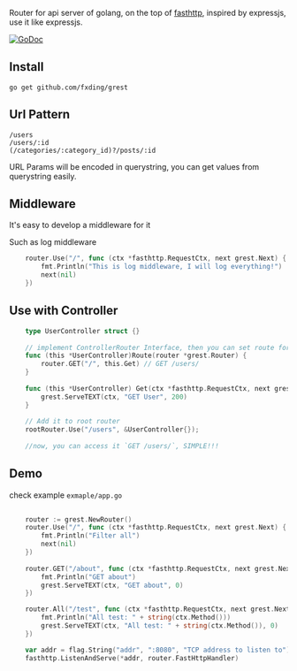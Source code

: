 
Router for api server of golang, on the top of [fasthttp](https://github.com/valyala/fasthttp), inspired by expressjs, use it like expressjs.

[![GoDoc](https://godoc.org/github.com/fxding/grest?status.svg)](https://godoc.org/github.com/fxding/grest)

## Install

```shell
go get github.com/fxding/grest
```


## Url Pattern

```
/users
/users/:id
(/categories/:category_id)?/posts/:id
```

URL Params will be encoded in querystring, you can get values from querystring easily.  

## Middleware

It's easy to develop a middleware for it

Such as log middleware
```go 
    router.Use("/", func (ctx *fasthttp.RequestCtx, next grest.Next) {
        fmt.Println("This is log middleware, I will log everything!")
        next(nil)
    })

```



## Use with Controller

```go
    type UserController struct {}
    
    // implement ControllerRouter Interface, then you can set route for this controller
    func (this *UserController)Route(router *grest.Router) {
        router.GET("/", this.Get) // GET /users/
    }
    
    func (this *UserController) Get(ctx *fasthttp.RequestCtx, next grest.Next) {
        grest.ServeTEXT(ctx, "GET User", 200)
    }
    
    // Add it to root router
    rootRouter.Use("/users", &UserController{});
    
    //now, you can access it `GET /users/`, SIMPLE!!! 
```

## Demo

check example `exmaple/app.go`

```go
	
    router := grest.NewRouter()
    router.Use("/", func (ctx *fasthttp.RequestCtx, next grest.Next) {
        fmt.Println("Filter all")
        next(nil)
    })
    
    router.GET("/about", func (ctx *fasthttp.RequestCtx, next grest.Next) {
        fmt.Println("GET about")
        grest.ServeTEXT(ctx, "GET about", 0)
    })

    router.All("/test", func (ctx *fasthttp.RequestCtx, next grest.Next) {
        fmt.Println("All test: " + string(ctx.Method()))
        grest.ServeTEXT(ctx, "All test: " + string(ctx.Method()), 0)
    })

    var addr = flag.String("addr", ":8080", "TCP address to listen to")
    fasthttp.ListenAndServe(*addr, router.FastHttpHandler)
```


